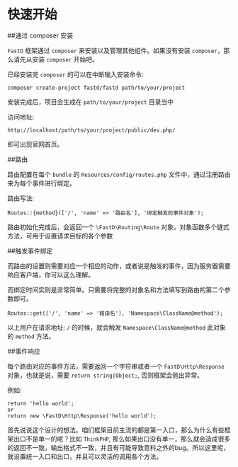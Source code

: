 # 快速开始

##通过 composer 安装

`FastD` 框架通过 `composer` 来安装以及管理其他组件。如果没有安装 `composer`，那么请先从安装 `composer` 开始吧。

已经安装完 `composer` 的可以在中断输入安装命令:

`composer create-project fastd/fastd path/to/your/project`

安装完成后，项目会生成在 `path/to/your/project` 目录当中

访问地址:

`http://localhost/path/to/your/project/public/dev.php/`

即可出现官网首页。

##路由

路由配置在每个 `bundle` 的 `Resources/config/routes.php` 文件中，通过注册路由来为每个事件进行绑定。

路由写法:

```
Routes::{method}(['/', 'name' => '路由名'], '绑定触发的事件对象');
```

路由初始化完成后，会返回一个 `\FastD\Routing\Route` 对象，对象函数多个链式方法，可用于设置请求目标的各个参数

##触发事件绑定

而路由的设置则需要对应一个相应的动作，或者说是触发的事件，因为服务器需要响应客户端，你可以这么理解。

而绑定时间实则是非常简单。只需要将完整的对象名和方法填写到路由的第二个参数即可。

```
Routes::get(['/', 'name' => '路由名'], 'Namespace\ClassName@method');
```

以上用户在请求地址: `/` 的时候，就会触发 `Namespace\ClassName@method` 此对象的 `method` 方法。

##事件响应

每个路由对应的事件方法，需要返回一个字符串或者一个 `FastD\Http\Response` 对象，也就是说，需要 `return string|Object;`, 否则框架会抛出异常。

例如:

```
return 'hello world';
or
return new \FastD\Http\Response('hello world');
```

首先说说这个设计的想法。咱们框架目前主流的都是第一入口，那么为什么有些框架出口不是单一的呢？比如 `ThinkPHP`, 那么如果出口没有单一，那么就会造成很多的返回不一致，输出格式不一致，并且有可能导致意料之外的bug。所以这里呢，就设置统一入口和出口，并且可以灵活的调用各个方法。


